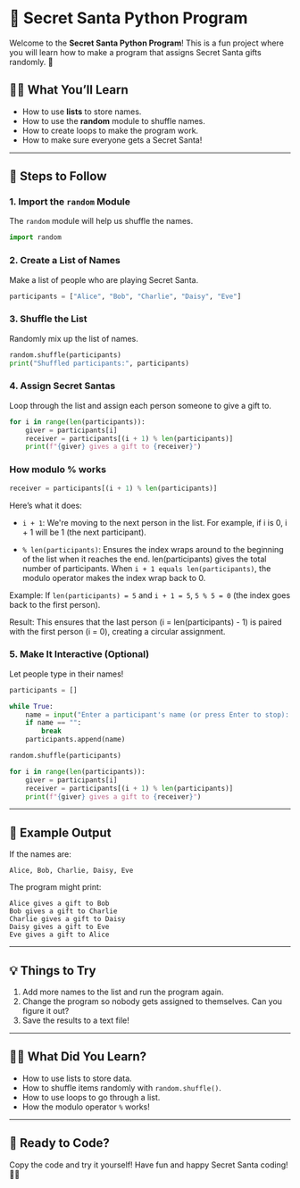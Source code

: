 
# 🎅 Secret Santa Python Program

Welcome to the **Secret Santa Python Program**! This is a fun project where you will learn how to make a program that assigns Secret Santa gifts randomly. 🎁

## 🧑‍💻 What You’ll Learn
- How to use **lists** to store names.
- How to use the **random** module to shuffle names.
- How to create loops to make the program work.
- How to make sure everyone gets a Secret Santa!

---

## 🚀 Steps to Follow

### 1. Import the `random` Module
The `random` module will help us shuffle the names.

```python
import random
```

### 2. Create a List of Names
Make a list of people who are playing Secret Santa.

```python
participants = ["Alice", "Bob", "Charlie", "Daisy", "Eve"]
```

### 3. Shuffle the List
Randomly mix up the list of names.

```python
random.shuffle(participants)
print("Shuffled participants:", participants)
```

### 4. Assign Secret Santas
Loop through the list and assign each person someone to give a gift to.

```python
for i in range(len(participants)):
    giver = participants[i]
    receiver = participants[(i + 1) % len(participants)]
    print(f"{giver} gives a gift to {receiver}")
```

### How modulo % works 
```python
receiver = participants[(i + 1) % len(participants)]
```
Here’s what it does:

   - ```i + 1```:
        We're moving to the next person in the list.
        For example, if i is 0, i + 1 will be 1 (the next participant).

   - ```% len(participants)```:
        Ensures the index wraps around to the beginning of the list when it reaches the end.
        len(participants) gives the total number of participants.
        When ```i + 1 equals len(participants)```, the modulo operator makes the index wrap back to 0.

Example:
        If ```len(participants) = 5``` and ```i + 1 = 5```, ```5 % 5 = 0``` (the index goes back to the first person).

Result:
        This ensures that the last person (i = len(participants) - 1) is paired with the first person (i = 0), creating a circular assignment.

### 5. Make It Interactive (Optional)
Let people type in their names!

```python
participants = []

while True:
    name = input("Enter a participant's name (or press Enter to stop): ")
    if name == "":
        break
    participants.append(name)

random.shuffle(participants)

for i in range(len(participants)):
    giver = participants[i]
    receiver = participants[(i + 1) % len(participants)]
    print(f"{giver} gives a gift to {receiver}")
```

---

## 🎉 Example Output

If the names are:

```
Alice, Bob, Charlie, Daisy, Eve
```

The program might print:

```
Alice gives a gift to Bob
Bob gives a gift to Charlie
Charlie gives a gift to Daisy
Daisy gives a gift to Eve
Eve gives a gift to Alice
```

---

## 💡 Things to Try
1. Add more names to the list and run the program again.
2. Change the program so nobody gets assigned to themselves. Can you figure it out?
3. Save the results to a text file!

---

## 🧑‍🏫 What Did You Learn?
- How to use lists to store data.
- How to shuffle items randomly with `random.shuffle()`.
- How to use loops to go through a list.
- How the modulo operator `%` works!

---

## 🌟 Ready to Code?

Copy the code and try it yourself! Have fun and happy Secret Santa coding! 🎄✨
